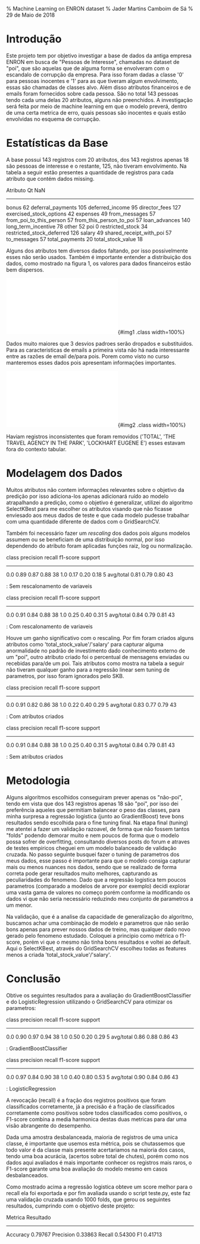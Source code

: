 % Machine Learning on ENRON dataset
% Jader Martins Camboim de Sá
% 29 de Maio de 2018

# Introdução
Este projeto tem por objetivo investigar a base de dados da antiga empresa ENRON
em busca de "Pessoas de Interesse", chamadas no dataset de "poi", que são
aquelas que de alguma forma se envolveram com o escandalo de corrupção da
empresa. Para isso foram dadas a classe '0' para pessoas inocentes e '1' para as
que tiveram algum envolvimento, essas são chamadas de classes alvo. Além disso
atributos financeiros e de emails foram fornecidos sobre cada pessoa.
São no total 143 pessoas tendo cada uma delas 20 atributos, alguns não
preenchidos. A investigação será feita por meio de machine learning em que o
modelo preverá, dentro de uma certa metrica de erro, quais pessoas são inocentes
e quais estão envolvidas no esquema de corrupção.

# Estatísticas da Base
A base possui 143 registros com 20 atributos, dos 143 registros apenas 18 são
pessoas de interesse e o restante, 125, não tiveram envolvimento. Na tabela a
seguir estão presentes a quantidade de registros para cada atributo que contém
dados missing.

Atributo                  Qt NaN
----                      ------
bonus                         62
deferral_payments            105
deferred_income               95
director_fees                127
exercised_stock_options       42
expenses                      49
from_messages                 57
from_poi_to_this_person       57
from_this_person_to_poi       57
loan_advances                140
long_term_incentive           78
other                         52
poi                            0
restricted_stock              34
restricted_stock_deferred    126
salary                        49
shared_receipt_with_poi       57
to_messages                   57
total_payments                20
total_stock_value             18

Alguns dos atributos tem diversos dados faltando, por isso possivelmente esses
não serão usados. Também é importante entender a distribuição dos dados, como
mostrado na figura 1, os valores para dados financeiros estão bem dispersos.

![Financial Atributes](img1.pdf){#img1 .class width=100%}

Dados muito maiores que 3 desvios padroes serão dropados e substituidos.
Para as caracteristicas de emails a primeira vista não há nada interessante
entre as razões de email de/para pois. Porem como visto no curso manteremos
esses dados pois apresentam informações importantes.

![Email Atributes](img2.pdf){#img2 .class width=100%}

Haviam registros inconsistentes que foram removidos ('TOTAL', 'THE TRAVEL AGENCY
IN THE PARK', 'LOCKHART EUGENE E') esses estavam fora do contexto tabular.

# Modelagem dos Dados
Muitos atributos não contem informações relevantes sobre o objetivo da predição
por isso adiciona-los apenas adicionará ruído ao modelo atrapalhando a predição,
como o objetivo é generalizar, utilizei do algoritmo SelectKBest para me
escolher os atributos visando que não ficasse enviesado aos meus dados de teste
e que cada modelo pudesse trabalhar com uma quantidade diferente de dados com o
GridSearchCV.

Também foi necessário fazer um *rescaling* dos dados pois alguns modelos assumem
ou se beneficiam de uma distribuição normal, por isso dependendo do atributo
foram aplicadas funções raiz, log ou normalização.

class      precision    recall  f1-score   support
---------  ---------    ------  --------   -------
0.0             0.89      0.87      0.88        38
1.0             0.17      0.20      0.18         5
avg/total       0.81      0.79      0.80        43

: Sem rescalonamento de variaveis

class      precision    recall  f1-score   support
---------  ---------    ------  --------   -------
0.0             0.91      0.84      0.88        38
1.0             0.25      0.40      0.31         5
avg/total       0.84      0.79      0.81        43

: Com rescalonamento de variaveis

Houve um ganho significativo com o rescaling. Por fim foram criados alguns
atributos como 'total_stock_value'/'salary' para capturar alguma anormalidade no
padrão de investimento dado conhecimento externo de um "poi", outro atributo
criado foi o percentual de mensagens enviadas ou recebidas para/de um poi. Tais
atributos como mostra na tabela a seguir não tiveram qualquer ganho para a
regressão linear sem tuning de parametros, por isso foram ignorados pelo SKB.

class      precision    recall  f1-score   support
---------  ---------    ------  --------   -------
0.0             0.91      0.82      0.86        38
1.0             0.22      0.40      0.29         5
avg/total       0.83      0.77      0.79        43

: Com atributos criados

class      precision    recall  f1-score   support
---------  ---------    ------  --------   -------
0.0             0.91      0.84      0.88        38
1.0             0.25      0.40      0.31         5
avg/total       0.84      0.79      0.81        43

: Sem atributos criados

# Metodologia
Alguns algoritmos escolhidos conseguiram prever apenas os "não-poi", tendo em
vista que dos 143 registros apenas 18 são "poi", por isso dei
preferência aqueles que permitiam balancear o peso das classes, para minha
surpresa a regressão logistica (junto ao GradientBoost) teve bons resultados
sendo escolhida para o fine tuning final. Na etapa final (tuning) me atentei a
fazer um validação razoavel, de forma que não fossem tantos "folds" podendo
demorar muito e nem poucos de forma que o modelo possa sofrer de overfitting,
consultando diversos posts do forum e atraves de testes empiricos cheguei em um
modelo balanceado de validação cruzada. No passo seguinte busquei fazer o tuning
de parametros dos meus dados, esse passo é importante para que o modelo consiga
capturar mais ou menos nuances nos dados, sendo que se realizado de forma
correta pode gerar resultados muito melhores, capturando as peculiaridades do
fenomeno. Dado que a regressão logistica tem
poucos parametros (comparado a modelos de arvore por exemplo) decidi explorar
uma vasta gama de valores no começo porém conforme ia modificando os dados vi
que não seria necessário reduzindo meu conjunto de parametros a um menor.

Na validação, que é a analise da capacidade de generalização do algoritmo,
buscamos achar uma combinação de modelo e parametros que não serão bons apenas
para prever nossos dados de treino, mas qualquer dado novo gerado pelo fenomeno
estudado. Coloquei a principio como métrica o f1-score, porém vi que o mesmo
não tinha bons resultados e voltei ao default. Aqui o SelectKBest, através do
GridSearchCV escolheu todas as features menos a criada 'total_stock_value'/'salary'.

# Conclusão
Obtive os seguintes resultados para a avaliação do GradientBoostClassifier e do
LogisticRegression utilizando o GridSearchCV para otimizar os parametros:

class      precision    recall  f1-score   support
---------  ---------    ------  --------   -------
0.0             0.90      0.97      0.94        38
1.0             0.50      0.20      0.29         5
avg/total       0.86      0.88      0.86        43

: GradientBoostClassifier

class      precision    recall  f1-score   support
---------  ---------    ------  --------   -------
0.0             0.97      0.84      0.90        38
1.0             0.40      0.80      0.53         5
avg/total       0.90      0.84      0.86        43

: LogisticRegression

A revocação (recall) é a fração dos registros positivos que foram classificados
corretamente, já a precisão é a fração de classificados corretamente como
positivos sobre todos classificados como positivos, o F1-score combina a media
harmonica destas duas metricas para dar uma visão abrangente do desempenho.

Dada uma amostra desbalanceada, maioria de registros de uma unica classe, é
importante que usemos esta métrica, pois se chutassemos que todo
valor é da classe mais presente acertariamos na maioria dos casos, tendo uma boa
acurácia, (acertos sobre total de chutes), porém como nos dados aqui avaliados
é mais importante conhecer os registros mais raros, o F1-score garante uma boa
avaliação do modelo mesmo em casos desbalanceados.

Como mostrado acima a regressão logistica obteve um score melhor para o recall ela foi
exportada e por fim avaliada usando o script teste.py, este faz uma validação
cruzada usando 1000 folds, que gerou os seguintes resultados, cumprindo com o
objetivo deste projeto:

   Metrica  Resultado
----------  ------------
  Accuracy  0.79767
 Precision  0.33863
    Recall  0.54300
        F1  0.41713


